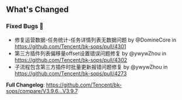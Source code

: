 <!-- Release notes generated using configuration in .github/release.yml at V3.6.X -->

## What's Changed
### Fixed Bugs 👾
* 修复运营数据-任务统计-任务详情列表无数据问题 by @DomineCore in https://github.com/Tencent/bk-sops/pull/4301
* 第三方插件列表偏移量offset设置错误问题修复 by @ywywZhou in https://github.com/Tencent/bk-sops/pull/4302
* 子流程包含第三方插件时批量更新报错问题修复 by @ywywZhou in https://github.com/Tencent/bk-sops/pull/4273


**Full Changelog**: https://github.com/Tencent/bk-sops/compare/V3.9.6...V3.9.7